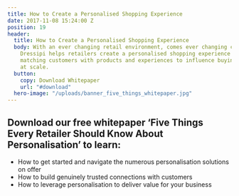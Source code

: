 ```yaml
---
title: How to Create a Personalised Shopping Experience
date: 2017-11-08 15:24:00 Z
position: 19
header:
  title: How to Create a Personalised Shopping Experience
  body: With an ever changing retail environment, comes ever changing customer demands.
    Dressipi helps retailers create a personalised shopping experience for each customer,
    matching customers with products and experiences to influence buying behaviour
    at scale.
  button:
    copy: Download Whitepaper
    url: "#download"
  hero-image: "/uploads/banner_five_things_whitepaper.jpg"
---
```


## Download our free whitepaper ‘Five Things Every Retailer Should Know About Personalisation’ to learn:

* How to get started and navigate the numerous personalisation solutions on offer
* How to build genuinely trusted connections with customers
* How to leverage personalisation to deliver value for your business
